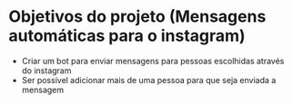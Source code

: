<h1>Objetivos do projeto (Mensagens automáticas para o instagram)</h1>

- Criar um bot para enviar mensagens para pessoas escolhidas através do instagram
- Ser possível adicionar mais de uma pessoa para que seja enviada a mensagem
